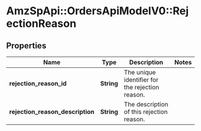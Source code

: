# AmzSpApi::OrdersApiModelV0::RejectionReason

## Properties
Name | Type | Description | Notes
------------ | ------------- | ------------- | -------------
**rejection_reason_id** | **String** | The unique identifier for the rejection reason. | 
**rejection_reason_description** | **String** | The description of this rejection reason. | 


